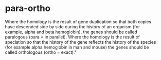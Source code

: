 # para-ortho
Where the homology is the result of gene duplication so that both copies have descended side by side during the history of an organism (for example, alpha and beta hemoglobin), the genes should be called paralogous (para = in parallel).
Where the homology is the result of speciation so that the history of the gene reflects the history of the species (for example alpha hemoglobin in man and mouse) the genes should be called orthologous (ortho = exact)."
